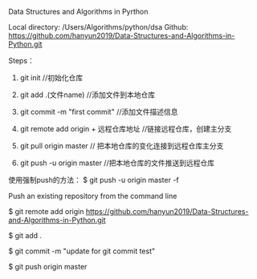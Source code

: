 Data Structures and Algorithms in Pyrthon

Local directory: /Users/Algorithms/python/dsa
Github: https://github.com/hanyun2019/Data-Structures-and-Algorithms-in-Python.git

Steps：
1. git init //初始化仓库

2. git add .(文件name) //添加文件到本地仓库

3. git commit -m "first commit" //添加文件描述信息

4. git remote add origin + 远程仓库地址 //链接远程仓库，创建主分支

5. git pull origin master // 把本地仓库的变化连接到远程仓库主分支

6. git push -u origin master //把本地仓库的文件推送到远程仓库


使用强制push的方法：
$ git push -u origin master -f


Push an existing repository from the command line

$ git remote add origin https://github.com/hanyun2019/Data-Structures-and-Algorithms-in-Python.git

$ git add .

$ git commit -m "update for git commit test"

$ git push origin master
